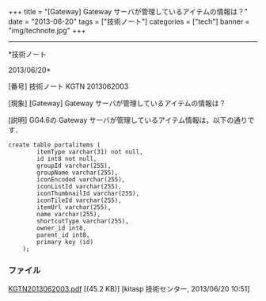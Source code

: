 ﻿+++
title = "[Gateway] Gateway サーバが管理しているアイテムの情報は？"
date = "2013-06-20"
tags = ["技術ノート"]
categories = ["tech"]
banner = "img/technote.jpg"
+++

-----------------------------------------------------------------------------------------------------------------------------

*技術ノート

2013/06/20*


[番号]
技術ノート KGTN 2013062003

[現象]
[Gateway] Gateway サーバが管理しているアイテムの情報は？

[説明]
GG4.6の Gateway サーバが管理しているアイテム情報は，以下の通りです．

    create table portalitems (
            itemType varchar(31) not null,
            id int8 not null,
            groupId varchar(255),
            groupName varchar(255),
            iconEncoded varchar(255),
            iconListId varchar(255),
            iconThumbnailId varchar(255),
            iconTileId varchar(255),
            itemUrl varchar(255),
            name varchar(255),
            shortcutType varchar(255),
            owner_id int8,
            parent_id int8,
            primary key (id)
        );


### ファイル

 
 


[KGTN2013062003.pdf](http://techreport.kitasp.net/attachments/download/1349/KGTN2013062003.pdf)
 [(45.2 KB)] [kitasp 技術センター, 2013/06/20
10:51]


 


 

